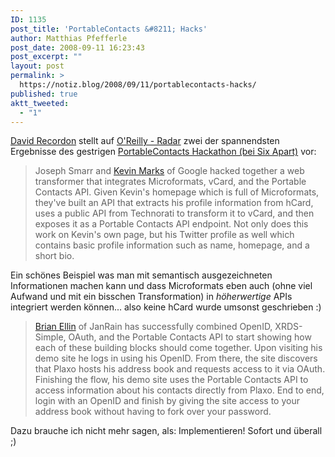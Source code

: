 ```yaml
---
ID: 1135
post_title: 'PortableContacts &#8211; Hacks'
author: Matthias Pfefferle
post_date: 2008-09-11 16:23:43
post_excerpt: ""
layout: post
permalink: >
  https://notiz.blog/2008/09/11/portablecontacts-hacks/
published: true
aktt_tweeted:
  - "1"
---
```

<a href="http://radar.oreilly.com/davidr">David Recordon</a> stellt auf <a href="http://radar.oreilly.com">O'Reilly - Radar</a> zwei der spannendsten Ergebnisse des gestrigen <a href="http://upcoming.yahoo.com/event/1078491/">PortableContacts Hackathon (bei Six Apart)</a> vor:

<blockquote>Joseph Smarr and <a href="http://kevinmarks.com/">Kevin Marks</a> of Google hacked together a web transformer that integrates Microformats, vCard, and the Portable Contacts API.  Given Kevin's homepage which is full of Microformats, they've built an API that extracts his profile information from hCard, uses a public API from Technorati to transform it to vCard, and then exposes it as a Portable Contacts API endpoint.  Not only does this work on Kevin's own page, but his Twitter profile as well which contains basic profile information such as name, homepage, and a short bio.</blockquote>

Ein schönes Beispiel was man mit semantisch ausgezeichneten Informationen machen kann und dass Microformats eben auch (ohne viel Aufwand und mit ein bisschen Transformation) in <em>höherwertige</em> APIs integriert werden können... also keine hCard wurde umsonst geschrieben :)

<blockquote><a href="http://brianellin.com/">Brian Ellin</a> of JanRain has successfully combined OpenID, XRDS-Simple, OAuth, and the Portable Contacts API to start showing how each of these building blocks should come together.  Upon visiting his demo site he logs in using his OpenID.  From there, the site discovers that Plaxo hosts his address book and requests access to it via OAuth.  Finishing the flow, his demo site uses the Portable Contacts API to access information about his contacts directly from Plaxo.  End to end, login with an OpenID and finish by giving the site access to your address book without having to fork over your password.</blockquote>

Dazu brauche ich nicht mehr sagen, als: Implementieren! Sofort und überall ;)